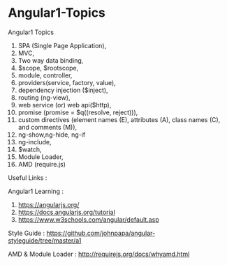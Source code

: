 # Angular1-Topics
Angular1 Topics

1. SPA (Single Page Application), 
2. MVC,
3. Two way data binding,
4. $scope, $rootscope,
5. module, controller,
6. providers(service, factory, value),
7. dependency injection ($inject),
8. routing (ng-view),
9. web service (or) web api($http),
10. promise (promise = $q((resolve, reject))),
11. custom directives (element names (E), attributes (A), class names (C), and comments (M)),
12. ng-show,ng-hide, ng-if
13. ng-include,
14. $watch,
15. Module Loader,
16. AMD (require.js)

Useful Links :

Angular1 Learning :
1. https://angularjs.org/
2. https://docs.angularjs.org/tutorial
3. https://www.w3schools.com/angular/default.asp

Style Guide : https://github.com/johnpapa/angular-styleguide/tree/master/a1

AMD & Module Loader : http://requirejs.org/docs/whyamd.html

